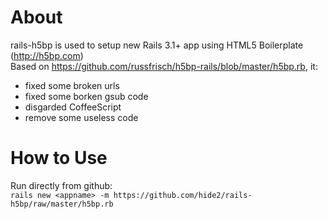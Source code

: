 About
======
rails-h5bp is used to setup new Rails 3.1+ app using HTML5 Boilerplate (http://h5bp.com)<br>
Based on https://github.com/russfrisch/h5bp-rails/blob/master/h5bp.rb, it:<br/>
* fixed some broken urls
* fixed some borken gsub code
* disgarded CoffeeScript
* remove some useless code

How to Use
===========
Run directly from github:<br>
`rails new <appname> -m https://github.com/hide2/rails-h5bp/raw/master/h5bp.rb`<br>